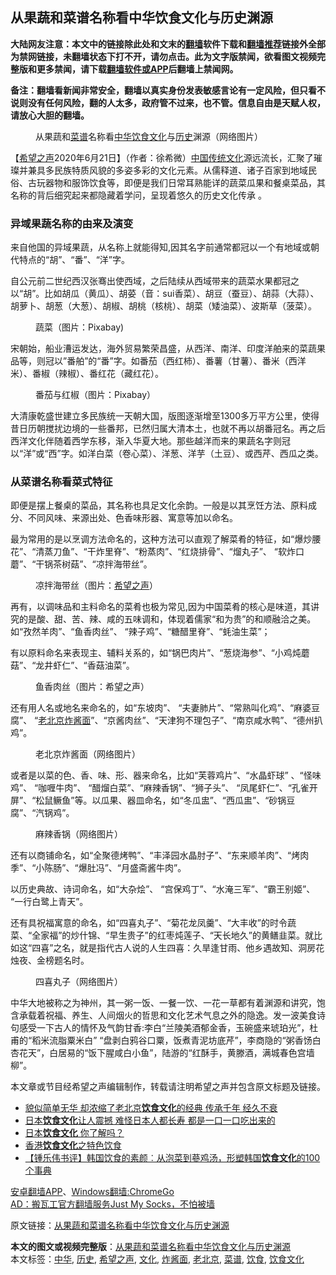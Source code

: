 <h2>从果蔬和菜谱名称看中华饮食文化与历史渊源</h2> <p class="notice"><b>大陆网友注意：本文中的链接除此处和文末的<a href="https://github.com/bannedbook/fanqiang" >翻墙</a>软件下载和<a href="https://github.com/killgcd/justmysocks/blob/master/README.md">翻墙推荐</a>链接外全部为禁网链接，未翻墙状态下打不开，请勿点击。此为文字版禁闻，欲看图文视频完整版和更多禁闻，请下载<a href="https://github.com/bannedbook/fanqiang">翻墙软件或APP</a>后翻墙上禁闻网。</p><p>备注：翻墙看新闻非常安全，翻墙以真实身份发表敏感言论有一定风险，但只看不说则没有任何风险，翻的人太多，政府管不过来，也不管。信息自由是天赋人权，请放心大胆的翻墙。</b></p>  <div class="entry"> <figure><figcaption>从果蔬和<a href="https://www.bannedbook.org/bnews/tag/%E8%8F%9C%E8%B0%B1/" class="st_tag internal_tag" rel="tag" title="标签 菜谱 下的日志">菜谱</a>名称看<a href="https://www.bannedbook.org/bnews/tag/%E4%B8%AD%E5%8D%8E/" class="st_tag internal_tag" rel="tag" title="标签 中华 下的日志">中华</a><a href="https://www.bannedbook.org/bnews/tag/%e9%a5%ae%e9%a3%9f/" class="st_tag internal_tag" rel="tag" title="标签 饮食 下的日志">饮食</a><a href="https://www.bannedbook.org/bnews/tag/%e6%96%87%e5%8c%96/" class="st_tag internal_tag" rel="tag" title="标签 文化 下的日志">文化</a>与<a href="https://www.bannedbook.org/bnews/tag/%E5%8E%86%E5%8F%B2/" class="st_tag internal_tag" rel="tag" title="标签 历史 下的日志">历史</a>渊源（网络图片）</figcaption></figure> <p>【<span class='wp_keywordlink_affiliate'><a href="https://www.soundofhope.org" title="希望之声" target="_blank">希望之声</a></span>2020年6月21日】（作者：徐希微）<span class='wp_keywordlink_affiliate'><a href="https://www.bannedbook.org/" title="中国" target="_blank">中国</a></span><span class='wp_keywordlink_affiliate'><a href="https://www.bannedbook.org/bnews/tculture/" title="传统文化" target="_blank">传统文化</a></span>源远流长，汇聚了璀璨并兼具多民族特质风貌的多姿多彩的文化元素。从儒释道、诸子百家到地域民俗、古玩器物和服饰饮食等，即便是我们日常耳熟能详的蔬菜瓜果和餐桌菜品，其名称的背后细究起来都隐藏着学问，呈现着悠久的历史文化传承 。</p> <h3>异域果蔬名称的由来及演变</h3> <p>来自他国的异域果蔬，从名称上就能得知,因其名字前通常都冠以一个有地域或朝代特点的“胡”、“番”、“洋”字。</p> <p>自公元前二世纪西汉张骞出使西域，之后陆续从西域带来的蔬菜水果都冠之以“胡”。比如胡瓜（黄瓜）、胡荽（音：sui香菜）、胡豆（蚕豆）、胡蒜（大蒜）、胡萝卜、胡葱（大葱）、胡椒、胡桃（核桃）、胡菜（矮油菜）、波斯草（菠菜）。</p> <figure><figcaption>蔬菜（图片：Pixabay)</figcaption></figure> <p>宋朝始，船业漕运发达，海外贸易繁荣昌盛，从西洋、南洋、印度洋舶来的菜蔬果品等，则冠以”番舶”的“番”字。如番茄（西红柿）、番薯（甘薯）、番米（西洋米）、番椒（辣椒）、番红花（藏红花）。</p>  <figure><figcaption>番茄与红椒（图片：Pixabay）</figcaption></figure> <p>大清康乾盛世建立多民族统一天朝大国，版图逐渐增至1300多万平方公里，使得昔日历朝搅扰边境的一些番邦，已然归属大清本土，也就不再以胡番冠名。再之后西洋文化伴随着西学东移，渐入华夏大地。那些越洋而来的果蔬名字则冠以“洋”或“西”字。如洋白菜（卷心菜）、洋葱、洋芋（土豆）、或西芹、西瓜之类。</p> <h3>从菜谱名称看菜式特征</h3> <p>即便是摆上餐桌的菜品，其名称也具足文化余韵。一般是以其烹饪方法、原料成分、不同风味、来源出处、色香味形器、寓意等加以命名。</p> <p>最为常用的是以烹调方法命名的，这种方法可以直观了解菜肴的特征，如“爆炒腰花”、“清蒸刀鱼”、“干炸里脊”、“粉蒸肉”、“红烧排骨”、“熘丸子”、 “软炸口蘑”、“干锅茶树菇”、“凉拌海带丝”。</p> <figure><figcaption>凉拌海带丝（图片：<a href="https://www.bannedbook.org/bnews/tag/%e5%b8%8c%e6%9c%9b%e4%b9%8b%e5%a3%b0/" class="st_tag internal_tag" rel="tag" title="标签 希望之声 下的日志">希望之声</a>）</figcaption></figure> <p>再有，以调味品和主料命名的菜肴也极为常见,因为中国菜肴的核心是味道，其讲究的是酸、甜、苦、辣、咸的五味调和，体现着儒家“和为贵”的和顺融洽之美。如“孜然羊肉”、“鱼香肉丝”、 “辣子鸡”、“糖醋里脊”、“蚝油生菜”；</p>  <p>有以原料命名来表现主、辅料关系的，如“锅巴肉片”、“葱烧海参”、“小鸡炖蘑菇”、“龙井虾仁”、“香菇油菜”。</p> <figure><figcaption>鱼香肉丝（图片：希望之声）</figcaption></figure> <p>还有用人名或地名来命名的，如“东坡肉”、 “夫妻肺片”、“常熟叫化鸡”、“麻婆豆腐”、 “<a href="https://www.bannedbook.org/bnews/tag/%E8%80%81%E5%8C%97%E4%BA%AC/" class="st_tag internal_tag" rel="tag" title="标签 老北京 下的日志">老北京</a><a href="https://www.bannedbook.org/bnews/tag/%E7%82%B8%E9%85%B1%E9%9D%A2/" class="st_tag internal_tag" rel="tag" title="标签 炸酱面 下的日志">炸酱面</a>”、“京酱肉丝”、“天津狗不理包子”、“南京咸水鸭”、“德州扒鸡”。</p> <figure><figcaption>老北京炸酱面（网络图片）</figcaption></figure> <p>或者是以菜的色、香、味、形、器来命名，比如“芙蓉鸡片”、“水晶虾球” 、“怪味鸡”、 “咖喱牛肉”、 “醋熘白菜”、“麻辣香锅”、“狮子头”、 “凤尾虾仁”、“孔雀开屏”、“松鼠鳜鱼”等。以瓜果、器皿命名，如“冬瓜盅”、“西瓜盅”、“砂锅豆腐”、“汽锅鸡”。</p> <figure><figcaption>麻辣香锅（网络图片）</figcaption></figure> <p>还有以商铺命名，如“全聚德烤鸭”、“丰泽园水晶肘子”、“东来顺羊肉”、“烤肉季”、“小陈肠”、“爆肚冯”、“月盛斋酱牛肉”。</p>  <p>以历史典故、诗词命名，如“大杂烩”、 “宫保鸡丁”、“水淹三军”、“霸王别姬”、 “一行白鹭上青天”。</p> <p>还有具祝福寓意的命名，如“四喜丸子”、“菊花龙凤羹”、“大丰收”的时令蔬菜、“全家福”的炒什锦、“早生贵子”的红枣炖莲子、“天长地久”的黄鳝韭菜。就比如这“四喜”之名，就是指代古人说的人生四喜：久旱逢甘雨、他乡遇故知、洞房花烛夜、金榜题名时。</p> <figure><figcaption>四喜丸子（网络图片）</figcaption></figure> <p>中华大地被称之为神州，其一粥一饭、一餐一饮、一花一草都有着渊源和讲究，饱含承载着祝福、养生、人间烟火的哲思和文化艺术气息之外的隐逸。发一波美食诗句感受一下古人的情怀及气韵甘香:李白“兰陵美酒郁金香，玉碗盛来琥珀光”，杜甫的“稻米流脂粟米白” “盘剥白鸦谷口粟，饭煮青泥坊底芹”，李商隐的“粥香饧白杏花天”，白居易的“饭下腥咸白小鱼”，陆游的“红酥手，黄滕酒，满城春色宫墙柳”。</p> <p>本文章或节目经希望之声编辑制作，转载请注明希望之声并包含原文标题及链接。</p>  <ul class='op-related-articles' title='相关阅读'> <li><a href='https://www.bannedbook.org/bnews/comments/20200225/1283310.html' target='_blank'>貌似简单无华 却浓缩了老北京<b>饮食文化</b>的经典 传承千年 经久不衰</a></li> <li><a href='https://www.bannedbook.org/bnews/lifebaike/20190818/1176636.html' target='_blank'>日本<b>饮食文化</b>让人震撼 难怪日本人都长寿 都是一口一口吃出来的</a></li> <li><a href='https://www.bannedbook.org/bnews/lifebaike/20190723/1162719.html' target='_blank'>日本<b>饮食文化</b> 你了解吗？</a></li> <li><a href='https://www.bannedbook.org/bnews/lifebaike/20190721/1161754.html' target='_blank'>香港<b>饮食文化</b>之特色饮食</a></li> <li><a href='https://www.bannedbook.org/bnews/bookwiki/20190104/1058948.html' target='_blank'>【锺乐伟书评】韩国饮食的素颜︰从泡菜到蔘鸡汤，形塑韩国<b>饮食文化</b>的100个事典</a></li> </ul> <div class="texttj"> <a href="https://github.com/bannedbook/fanqiang/wiki/%E7%A6%81%E9%97%BB%E7%BD%91%E5%AE%89%E5%8D%93%E7%BF%BB%E5%A2%99%E6%96%B0%E9%97%BBAPP" target="_blank">安卓翻墙APP</a>、<a href="https://github.com/bannedbook/fanqiang/wiki/Chrome%E4%B8%80%E9%94%AE%E7%BF%BB%E5%A2%99%E5%8C%85" target="_blank">Windows翻墙:ChromeGo</a><br/> <a href="https://github.com/killgcd/justmysocks/blob/master/README.md" target="_blank">AD：搬瓦工官方翻墙服务Just My Socks，不怕被墙</a> </div><p>原文链接：<a class="src_link"  href="https://m.soundofhope.org/post/392704" target="_blank">从果蔬和菜谱名称看中华饮食文化与历史渊源</a></p><a name='sharetosocial'></a>         <div><b>本文的图文或视频完整版</b>：<a href='https://www.bannedbook.org/bnews/comments/20200622/1348690.html'>从果蔬和菜谱名称看中华饮食文化与历史渊源</a></div>  </div><!--END ENTRY--> <div class="postfooter"> <div>本文标签：<a href="https://www.bannedbook.org/bnews/tag/%E4%B8%AD%E5%8D%8E/" rel="tag">中华</a>, <a href="https://www.bannedbook.org/bnews/tag/%E5%8E%86%E5%8F%B2/" rel="tag">历史</a>, <a href="https://www.bannedbook.org/bnews/tag/%e5%b8%8c%e6%9c%9b%e4%b9%8b%e5%a3%b0/" rel="tag">希望之声</a>, <a href="https://www.bannedbook.org/bnews/tag/%e6%96%87%e5%8c%96/" rel="tag">文化</a>, <a href="https://www.bannedbook.org/bnews/tag/%E7%82%B8%E9%85%B1%E9%9D%A2/" rel="tag">炸酱面</a>, <a href="https://www.bannedbook.org/bnews/tag/%E8%80%81%E5%8C%97%E4%BA%AC/" rel="tag">老北京</a>, <a href="https://www.bannedbook.org/bnews/tag/%E8%8F%9C%E8%B0%B1/" rel="tag">菜谱</a>, <a href="https://www.bannedbook.org/bnews/tag/%e9%a5%ae%e9%a3%9f/" rel="tag">饮食</a>, <a href="https://www.bannedbook.org/bnews/tag/%E9%A5%AE%E9%A3%9F%E6%96%87%E5%8C%96/" rel="tag">饮食文化</a></div>  </div><!--END POSTFOOTER--> 